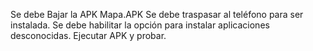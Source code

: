 Se debe Bajar la APK Mapa.APK
Se debe traspasar al teléfono para ser instalada. 
Se debe habilitar la opción para instalar aplicaciones desconocidas.
Ejecutar APK y probar.
